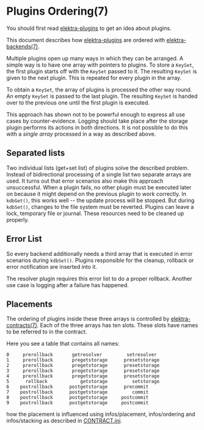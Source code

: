 # Plugins Ordering(7)

You should first read [elektra-plugins](/src/plugins/) to get
an idea about plugins.

This document describes how [elektra-plugins](/src/plugins/) are
ordered with [elektra-backends(7)](/doc/help/elektra-backends.md).

Multiple plugins open up many ways in which they can be arranged.
A simple way is to have one array with pointers to plugins.  To store a
`KeySet`, the first plugin starts off with the `KeySet` passed to it.
The resulting `KeySet` is given to the next plugin.  This is repeated
for every plugin in the array.

To obtain a `KeySet`, the array of plugins is processed the other way
round. An empty `KeySet` is passed to the last plugin. The resulting
`KeySet` is handed over to the previous one until the first plugin
is executed.

This approach has shown not to be powerful enough to express all use
cases by counter-evidence.  Logging should take place after the storage
plugin performs its actions in both directions.  It is not possible to
do this with a *single array* processed in a way as described above.

## Separated lists

Two individual lists (get+set list) of plugins solve the described problem.
Instead of bidirectional processing of
a single list two separate arrays are used.  It turns out that error
scenarios also make this approach unsuccessful.  When a plugin fails,
no other plugin must be executed later on because it might depend on the
previous plugin to work correctly.  In `kdbGet()`, this works well --
the update process will be stopped.  But during `kdbSet()`, changes to
the file system must be reverted. Plugins can leave a lock, temporary
file or journal.  These resources need to be cleaned up properly.

## Error List

So every backend additionally needs a third array that is executed in
error scenarios during `kdbSet()`. Plugins responsible for the cleanup,
rollback or error notification are inserted into it.

The resolver plugin requires this error list to do a proper rollback.
Another use case is logging after a failure has happened.

## Placements

The ordering of plugins inside these three arrays is controlled by
[elektra-contracts(7)](/doc/help/elektra-contracts.md).
Each of the three arrays has ten slots.  These slots have
names to be referred to in the contract.

Here you see a table that contains all names:

	0     prerollback       getresolver         setresolver  
	1     prerollback       pregetstorage      presetstorage
	2     prerollback       pregetstorage      presetstorage
	3     prerollback       pregetstorage      presetstorage
	4     prerollback       pregetstorage      presetstorage
	5      rollback            getstorage         setstorage
	6    postrollback      postgetstorage      precommit     
	7    postrollback      postgetstorage         commit     
	8    postrollback      postgetstorage     postcommit     
	9    postrollback      postgetstorage     postcommit     

how the placement is influenced using infos/placement, infos/ordering
and infos/stacking as described in
[CONTRACT.ini](/doc/CONTRACT.ini).
